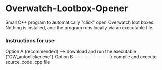 # Overwatch-Lootbox-Opener

Small C++ program to automatically "click" open Overwatch loot boxes.
Nothing is installed, and the program runs locally via an executable file.

### Instructions for use
Option A (recommended) --> download and run the executable ("OW_autoclicker.exe")
Option B ----------------> compile and execute source_code .cpp file 

